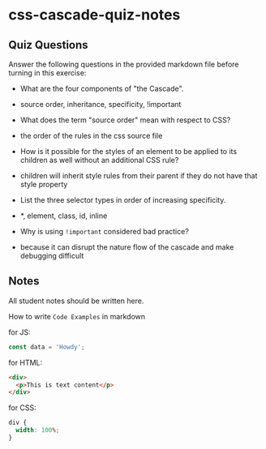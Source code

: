 # css-cascade-quiz-notes

## Quiz Questions

Answer the following questions in the provided markdown file before turning in this exercise:

- What are the four components of "the Cascade".

- source order, inheritance, specificity, !important

- What does the term "source order" mean with respect to CSS?

- the order of the rules in the css source file

- How is it possible for the styles of an element to be applied to its children as well without an additional CSS rule?

- children will inherit style rules from their parent if they do not have that style property

- List the three selector types in order of increasing specificity.

- \*, element, class, id, inline

- Why is using `!important` considered bad practice?

- because it can disrupt the nature flow of the cascade and make debugging difficult

## Notes

All student notes should be written here.

How to write `Code Examples` in markdown

for JS:

```javascript
const data = 'Howdy';
```

for HTML:

```html
<div>
  <p>This is text content</p>
</div>
```

for CSS:

```css
div {
  width: 100%;
}
```
